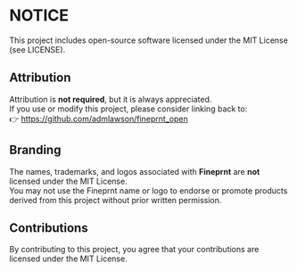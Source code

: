 # NOTICE

This project includes open-source software licensed under the MIT License (see LICENSE).

## Attribution
Attribution is **not required**, but it is always appreciated.  
If you use or modify this project, please consider linking back to:  
👉 https://github.com/admlawson/fineprnt_open

## Branding
The names, trademarks, and logos associated with **Fineprnt** are **not** licensed under the MIT License.  
You may not use the Fineprnt name or logo to endorse or promote products derived from this project without prior written permission.

## Contributions
By contributing to this project, you agree that your contributions are licensed under the MIT License.
